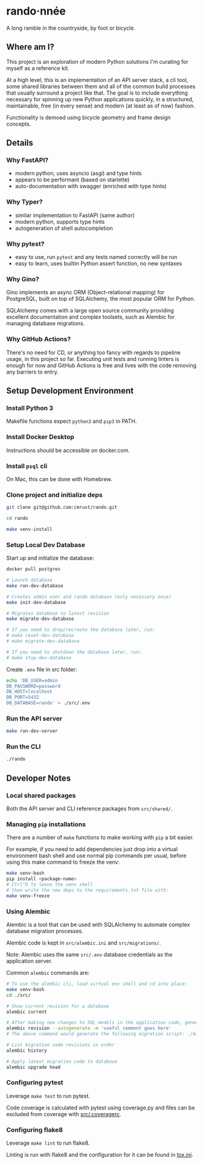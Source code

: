 # rando·nnée

A long ramble in the countryside, by foot or bicycle.

## Where am I?

This project is an exploration of modern Python solutions I'm curating for myself as a reference kit.

At a high level, this is an implementation of an API server stack, a cli tool, some shared libraries between them and all of the common build processes that usually surround a project like that. The goal is to include everything necessary for spinning up new Python applications quickly, in a structured, maintainable, free (in every sense) and modern (at least as of now) fashion.

Functionality is demoed using bicycle geometry and frame design concepts.

## Details

### Why FastAPI?
- modern python, uses asyncio (asgi) and type hints
- appears to be performant (based on starlette)
- auto-documentation with swagger (enriched with type hints)

### Why Typer?
- similar implementation to FastAPI (same author)
- modern python, supports type hints
- autogeneration of shell autocompletion

### Why pytest?
- easy to use, run `pytest` and any tests named correctly will be run
- easy to learn, uses builtin Python assert function, no new syntaxes

### Why Gino?

Gino implements an async ORM (Object-relational mapping) for PostgreSQL, built on top of SQLAlchemy, the most popular ORM for Python.

SQLAlchemy comes with a large open source community providing excellent documentation and complex toolsets, such as Alembic for managing database migrations.

### Why GitHub Actions?

There's no need for CD, or anything too fancy with regards to pipeline usage, in this project so far. Executing unit tests and running linters is enough for now and GitHub Actions is free and lives with the code removing any barriers to entry.

## Setup Development Environment

### Install Python 3

Makefile functions expect `python3` and `pip3` in PATH.

### Install Docker Desktop

Instructions should be accessible on docker.com.

### Install `psql` cli

On Mac, this can be done with Homebrew.

### Clone project and initialize deps
```bash
git clone git@github.com:cmrust/rando.git

cd rando

make venv-install
```

### Setup Local Dev Database

Start up and initialize the database:

```bash
docker pull postgres

# Launch database
make run-dev-database

# Creates admin user and rando database (only necessary once)
make init-dev-database

# Migrates database to latest revision
make migrate-dev-database

# If you need to drop/recreate the database later, run:
# make reset-dev-database
# make migrate-dev-database

# If you need to shutdown the database later, run:
# make stop-dev-database
```

Create `.env` file in src folder:
```bash
echo 'DB_USER=admin
DB_PASSWORD=password
DB_HOST=localhost
DB_PORT=5432
DB_DATABASE=rando' > ./src/.env
```

### Run the API server

```bash
make run-dev-server
```

### Run the CLI

```bash
./rando
```

## Developer Notes

### Local shared packages

Both the API server and CLI reference packages from `src/shared/`.

### Managing `pip` installations

There are a number of `make` functions to make working with `pip` a bit easier.

For example, if you need to add dependencies just drop into a virtual environment bash shell and use normal pip commands per usual, before using this make command to freeze the venv:
```bash
make venv-bash
pip install <package-name>
# Ctrl^D to leave the venv shell
# then write the new deps to the requirements.txt file with:
make venv-freeze
```

### Using Alembic

Alembic is a tool that can be used with SQLAlchemy to automate complex database migration processes.

Alembic code is kept in `src/alembic.ini` and `src/migrations/`.

Note: Alembic uses the same `src/.env` database credentials as the application server.

Common `alembic` commands are:
```bash
# To use the alembic cli, load virtual env shell and cd into place:
make venv-bash
cd ./src/

# Show current revision for a database
alembic current

# After making new changes to SQL models in the application code, generate migration code:
alembic revision --autogenerate -m 'useful comment goes here'
# The above command would generate the following migration script: ./migrations/versions/<rev>_useful_comment_goes_here.py

# List migration code revisions in order
alembic history

# Apply latest migration code to database
alembic upgrade head
```

### Configuring pytest

Leverage `make test` to run pytest.

Code coverage is calculated with pytest using coverage.py and files can be excluded from coverage with [src/.coveragerc](src/.coveragerc).

### Configuring flake8

Leverage `make lint` to run flake8.

Linting is run with flake8 and the configuration for it can be found in [tox.ini](tox.ini).
